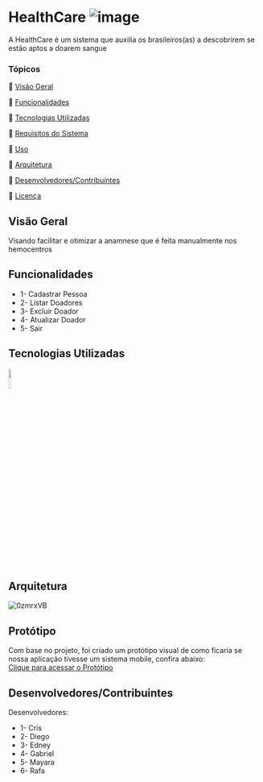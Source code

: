 # HealthCare ![image](https://i.imgur.com/OhskfS3.png)
A HealthCare é um sistema que auxilia os brasileiros(as) a descobrirem se estão aptos a doarem sangue

### Tópicos 

:small_blue_diamond: [Visão Geral](#Visão-Geral)

:small_blue_diamond: [Funcionalidades](#Funcionalidades)

:small_blue_diamond: [Tecnologias Utilizadas](#Tecnologias-Utilizadas)

:small_blue_diamond: [Requisitos do Sistema](#[Requisitos-do-Sistema)

:small_blue_diamond: [Uso](#Uso)

:small_blue_diamond: [Arquitetura](#Arquitetura)

:small_blue_diamond: [Desenvolvedores/Contribuintes](#[Desenvolvedores/Contribuintes)

:small_blue_diamond: [Licença](#[Licença)

## Visão Geral

Visando facilitar e otimizar a anamnese que é feita manualmente nos hemocentros

## Funcionalidades

- 1- Cadastrar Pessoa
- 2- Listar Doadores
- 3- Excluir Doador
- 4- Atualizar Doador
- 5- Sair

## Tecnologias Utilizadas

<img width=10% src="https://img.shields.io/badge/Java-ED8B00?style=for-the-badge&logo=openjdk&logoColor=white"/>

## Arquitetura

![0zmrxVB](https://user-images.githubusercontent.com/112277192/221626501-be3c0cf1-d052-43a7-a17d-88e72d09b3d8.jpg)

## Protótipo
Com base no projeto, foi criado um protótipo visual de como ficaria se nossa aplicação tivesse um sistema mobile, confira abaixo:
<br>
<a href="https://www.figma.com/proto/sbxHPoTK7zvkSOn8EuxIGe/HelthCare?node-id=1%3A3&scaling=scale-down&page-id=0%3A1&starting-point-node-id=21%3A986">Clique para acessar o Protótipo</a>

## Desenvolvedores/Contribuintes

Desenvolvedores: 

- 1- Cris
- 2- Diego
- 3- Edney
- 4- Gabriel
- 5- Mayara
- 6- Rafa
